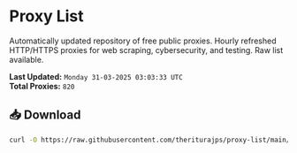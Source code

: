 # Proxy List

Automatically updated repository of free public proxies. Hourly refreshed HTTP/HTTPS proxies for web scraping, cybersecurity, and testing. Raw list available.

**Last Updated:** `Monday 31-03-2025 03:03:33 UTC`  
**Total Proxies:** `820`

## 📥 Download
```bash
curl -O https://raw.githubusercontent.com/theriturajps/proxy-list/main/proxies.txt
